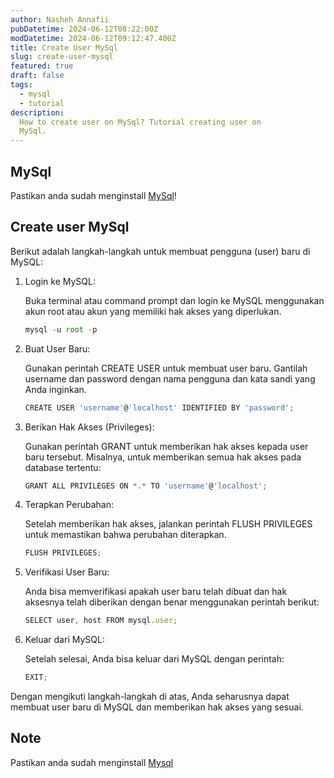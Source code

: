 ```yaml
---
author: Nasheh Annafii
pubDatetime: 2024-06-12T08:22:00Z
modDatetime: 2024-06-12T09:12:47.400Z
title: Create User MySql
slug: create-user-mysql
featured: true
draft: false
tags:
  - mysql
  - tutorial
description:
  How to create user on MySql? Tutorial creating user on 
  MySql.
---
```


## MySql

Pastikan anda sudah menginstall [MySql](/posts/install-mysql)!

## Create user MySql

Berikut adalah langkah-langkah untuk membuat pengguna (user) baru di MySQL:

1. Login ke MySQL:

    Buka terminal atau command prompt dan login ke MySQL menggunakan akun root atau akun yang memiliki hak akses yang diperlukan.

    ```ts
    mysql -u root -p
    ```

2. Buat User Baru:
    
    Gunakan perintah CREATE USER untuk membuat user baru. Gantilah username dan password dengan nama pengguna dan kata sandi yang Anda inginkan.

    ```ts
    CREATE USER 'username'@'localhost' IDENTIFIED BY 'password';

3. Berikan Hak Akses (Privileges):

    Gunakan perintah GRANT untuk memberikan hak akses kepada user baru tersebut. Misalnya, untuk memberikan semua hak akses pada database tertentu:

    ```ts
    GRANT ALL PRIVILEGES ON *.* TO 'username'@'localhost';

<!-- 4. Jika Anda ingin memberikan hak akses hanya pada beberapa perintah, Anda bisa spesifik:

    ```ts
    GRANT SELECT, INSERT, UPDATE, DELETE ON database_name.* TO 'username'@'localhost'; -->

4. Terapkan Perubahan:

    Setelah memberikan hak akses, jalankan perintah FLUSH PRIVILEGES untuk memastikan bahwa perubahan diterapkan.

    ```ts
    FLUSH PRIVILEGES;

5. Verifikasi User Baru:

    Anda bisa memverifikasi apakah user baru telah dibuat dan hak aksesnya telah diberikan dengan benar menggunakan perintah berikut:
    
    ```ts
    SELECT user, host FROM mysql.user;

6. Keluar dari MySQL:

    Setelah selesai, Anda bisa keluar dari MySQL dengan perintah:
    
    ```ts
    EXIT;


Dengan mengikuti langkah-langkah di atas, Anda seharusnya dapat membuat user baru di MySQL dan memberikan hak akses yang sesuai.

## Note

Pastikan anda sudah menginstall [Mysql](/posts/install-mysql)